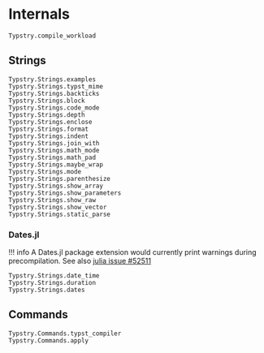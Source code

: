 
# Internals

```@docs
Typstry.compile_workload
```

## Strings

```@docs
Typstry.Strings.examples
Typstry.Strings.typst_mime
Typstry.Strings.backticks
Typstry.Strings.block
Typstry.Strings.code_mode
Typstry.Strings.depth
Typstry.Strings.enclose
Typstry.Strings.format
Typstry.Strings.indent
Typstry.Strings.join_with
Typstry.Strings.math_mode
Typstry.Strings.math_pad
Typstry.Strings.maybe_wrap
Typstry.Strings.mode
Typstry.Strings.parenthesize
Typstry.Strings.show_array
Typstry.Strings.show_parameters
Typstry.Strings.show_raw
Typstry.Strings.show_vector
Typstry.Strings.static_parse
```

### Dates.jl

!!! info
    A Dates.jl package extension would currently print warnings during precompilation.
    See also [julia issue #52511](https://github.com/JuliaLang/julia/issues/52511)

```@docs
Typstry.Strings.date_time
Typstry.Strings.duration
Typstry.Strings.dates
```

## Commands

```@docs
Typstry.Commands.typst_compiler
Typstry.Commands.apply
```
